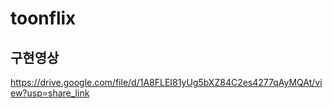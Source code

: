 # toonflix

## 구현영상
https://drive.google.com/file/d/1A8FLEI81yUg5bXZ84C2es4277qAyMQAt/view?usp=share_link
